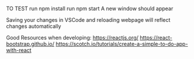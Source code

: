 TO TEST
run npm install
run npm start
  A new window should appear

Saving your changes in VSCode and reloading webpage will reflect changes automatically

Good Resources when developing:
  https://reactjs.org/
  https://react-bootstrap.github.io/
  https://scotch.io/tutorials/create-a-simple-to-do-app-with-react